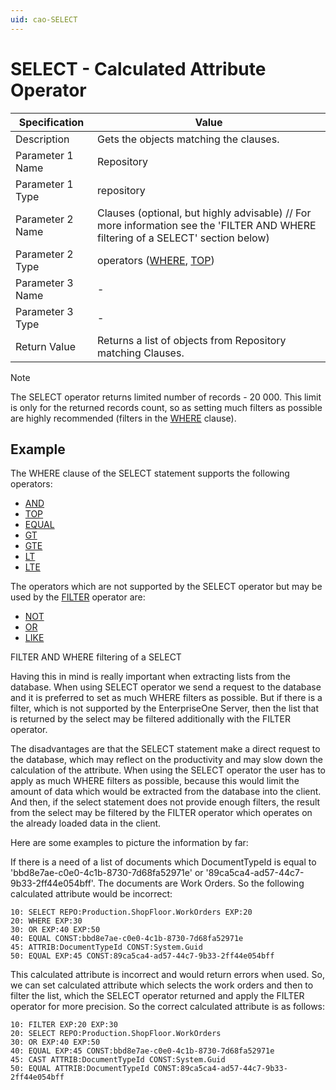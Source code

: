 ```yaml
---
uid: cao-SELECT
---
```


# SELECT - Calculated Attribute Operator

| Specification         | Value                                                        |
| --------------------- | ------------------------------------------------------------ |
| Description           | Gets the objects matching the clauses.           |
| Parameter 1 Name      | Repository                                                         |
| Parameter 1 Type      | repository                                    |
| Parameter 2 Name      | Clauses (optional, but highly advisable) // For more information see the 'FILTER AND WHERE filtering of a SELECT' section below)           |
| Parameter 2 Type      | operators ([WHERE](where.md), [TOP](top.md))                                                           |
| Parameter 3 Name      | -                                                            |
| Parameter 3 Type      | -                                                            |
| Return Value          | Returns a list of objects from Repository matching Clauses.                                                        |

> [!NOTE]
> The SELECT operator returns limited number of records - 20 000. This limit is only for the returned records count, so as setting much filters as possible are highly recommended (filters in the [WHERE](where.md) clause).

## Example

The WHERE clause of the SELECT statement supports the following operators:

- [AND](and.md)
- [TOP](top.md)
- [EQUAL](equal.md)
- [GT](gt.md)
- [GTE](gte.md)
- [LT](lt.md)
- [LTE](lte.md)

The operators which are not supported by the SELECT operator but may be used by the [FILTER](filter.md) operator are:

- [NOT](not.md)
- [OR](or.md)
- [LIKE](like.md)


FILTER AND WHERE filtering of a SELECT

Having this in mind is really important when extracting lists from the database. When using SELECT operator we send a request to the database and it is preferred to set as much WHERE filters as possible. But if there is a filter, which is not supported by the EnterpriseOne Server, then the list that is returned by the select may be filtered additionally with the FILTER operator.

The disadvantages are that the SELECT statement make a direct request to the database, which may reflect on the productivity and may slow down the calculation of the attribute. When using the SELECT operator the user has to apply as much WHERE filters as possible, because this would limit the amount of data which would be extracted from the database into the client. And then, if the select statement does not provide enough filters, the result from the select may be filtered by the FILTER operator which operates on the already loaded data in the client.

Here are some examples to picture the information by far:

If there is a need of a list of documents which DocumentTypeId is equal to 'bbd8e7ae-c0e0-4c1b-8730-7d68fa52971e' or '89ca5ca4-ad57-44c7-9b33-2ff44e054bff'. The documents are Work Orders. So the following calculated attribute would be incorrect:

```
10: SELECT REPO:Production.ShopFloor.WorkOrders EXP:20
20: WHERE EXP:30
30: OR EXP:40 EXP:50
40: EQUAL CONST:bbd8e7ae-c0e0-4c1b-8730-7d68fa52971e
45: ATTRIB:DocumentTypeId CONST:System.Guid
50: EQUAL EXP:45 CONST:89ca5ca4-ad57-44c7-9b33-2ff44e054bff
```

This calculated attribute is incorrect and would return errors when used. So, we can set calculated attribute which selects the work orders and then to filter the list, which the SELECT operator returned and apply the FILTER operator for more precision. So the correct calculated attribute is as follows:

```
10: FILTER EXP:20 EXP:30
20: SELECT REPO:Production.ShopFloor.WorkOrders 
30: OR EXP:40 EXP:50
40: EQUAL EXP:45 CONST:bbd8e7ae-c0e0-4c1b-8730-7d68fa52971e
45: CAST ATTRIB:DocumentTypeId CONST:System.Guid
50: EQUAL ATTRIB:DocumentTypeId CONST:89ca5ca4-ad57-44c7-9b33-2ff44e054bff
```
